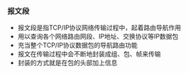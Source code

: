 ### 报文段
+ 报文段是指TCP/IP协议网络传输过程中，起着路由导航作用
+ 用以查询各个网络路由网段、IP地址、交换协议等IP数据包
+ 充当整个TCP/IP协议数据包的导航路由功能
+ 报文在传输过程中会不断地封装成组、包、帧来传输
+ 封装的方式就是在包的头部加上信息

